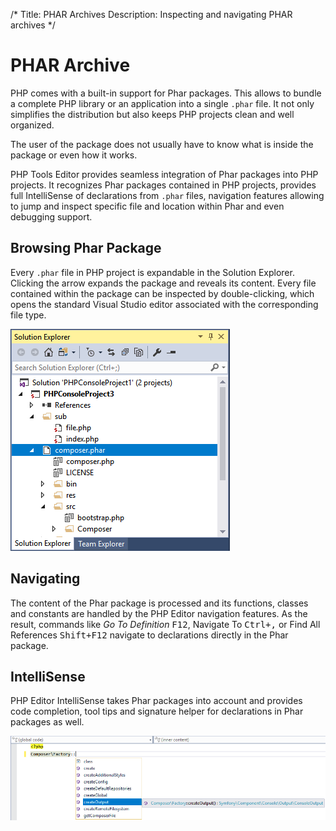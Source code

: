 /*
Title: PHAR Archives
Description: Inspecting and navigating PHAR archives
*/

# PHAR Archive

PHP comes with a built-in support for Phar packages. This allows to bundle a complete PHP library or an application into a single `.phar` file. It not only simplifies the distribution but also keeps PHP projects clean and well organized.

The user of the package does not usually have to know what is inside the package or even how it works.

PHP Tools Editor provides seamless integration of Phar packages into PHP projects. It recognizes Phar packages contained in PHP projects, provides full IntelliSense of declarations from `.phar` files, navigation features allowing to jump and inspect specific file and location within Phar and even debugging support.

## Browsing Phar Package

Every `.phar` file in PHP project is expandable in the Solution Explorer. Clicking the arrow expands the package and reveals its content. Every file contained within the package can be inspected by double-clicking, which opens the standard Visual Studio editor associated with the corresponding file type.

![Browsing Phar Package](imgs/phar-browse.png)

## Navigating

The content of the Phar package is processed and its functions, classes and constants are handled by the PHP Editor navigation features. As the result, commands like *Go To Definition* <kbd>F12</kbd>, Navigate To <kbd>Ctrl+,</kbd> or Find All References <kbd>Shift+F12</kbd> navigate to declarations directly in the Phar package.

## IntelliSense

PHP Editor IntelliSense takes Phar packages into account and provides code completion, tool tips and signature helper for declarations in Phar packages as well.

![Phar IntelliSense](imgs/phar-intellisense.png)

